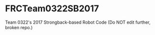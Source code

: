 # FRCTeam0322SB2017
Team 0322's 2017 Strongback-based Robot Code (Do NOT edit further, broken repo.)
